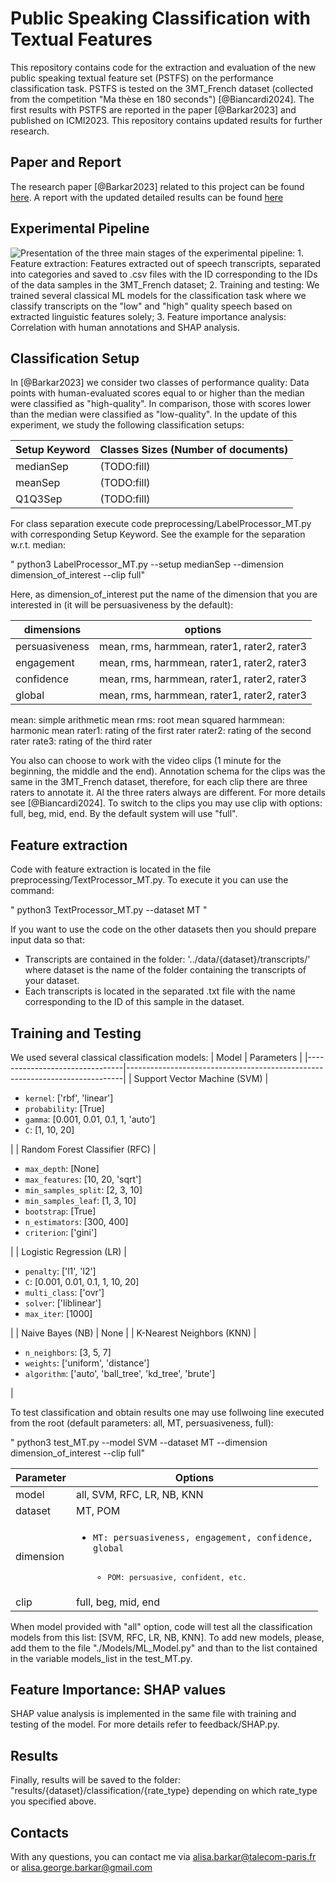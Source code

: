 # Public Speaking Classification with Textual Features


This repository contains code for the extraction and evaluation of the new public speaking textual feature set (PSTFS) on the performance classification task. PSTFS is tested on the 3MT_French dataset (collected from the competition "Ma thèse en 180 seconds") [@Biancardi2024]. The first results with PSTFS are reported in the paper [@Barkar2023] and published on ICMI2023. This repository contains updated results for further research. 

## Paper and Report
The research paper [@Barkar2023] related to this project can be found [here](docs/Barkar2023.pdf).
A report with the updated detailed results can be found [here](docs/Report_Classification_Updates.pdf)

## Experimental Pipeline
![Presentation of the three main stages of the experimental pipeline: 1. Feature extraction: Features extracted out of speech transcripts, separated into categories and saved to .csv files with the ID corresponding to the IDs of the data samples in the 3MT_French dataset; 2. Training and testing: We trained several classical ML models for the classification task where we classify transcripts on the "low" and "high" quality speech based on extracted linguistic features solely; 3. Feature importance analysis: Correlation with human annotations and SHAP analysis.](images/schema.png)


## Classification Setup
In [@Barkar2023] we consider two classes of performance quality: Data points with human-evaluated scores equal to or higher than the median were classified as "high-quality". In comparison, those with scores lower than the median were classified as "low-quality". In the update of this experiment, we study the following classification setups: 

| Setup Keyword | Classes Sizes (Number of documents) |
|----------|----------|
| medianSep  | (TODO:fill) |
| meanSep | (TODO:fill)   |
| Q1Q3Sep | (TODO:fill)   |


For class separation execute code preprocessing/LabelProcessor_MT.py with corresponding Setup Keyword. See the example for the separation w.r.t. median:

" python3 LabelProcessor_MT.py --setup medianSep --dimension dimension_of_interest --clip full"

Here, as dimension_of_interest put the name of the dimension that you are interested in (it will be persuasiveness by the default): 

| dimensions | options |
|----------|----------|
| persuasiveness  | mean, rms, harmmean, rater1, rater2, rater3 |
| engagement | mean, rms, harmmean, rater1, rater2, rater3 |
| confidence | mean, rms, harmmean, rater1, rater2, rater3 |
| global | mean, rms, harmmean, rater1, rater2, rater3 |

mean: simple arithmetic mean
rms: root mean squared
harmmean: harmonic mean
rater1: rating of the first rater
rater2: rating of the second rater
rate3: rating of the third rater

You also can choose to work with the video clips (1 minute for the beginning, the middle and the end). Annotation schema for the clips was the same in the 3MT_French dataset, therefore, for each clip there are three raters to annotate it. Al the three raters always are different. For more details see [@Biancardi2024]. To switch to the clips you may use clip with options: full, beg, mid, end. By the default system will use "full".

## Feature extraction

Code with feature extraction is located in the file preprocessing/TextProcessor_MT.py. To execute it you can use the command:

" python3 TextProcessor_MT.py --dataset MT "

If you want to use the code on the other datasets then you should prepare input data so that:
- Transcripts are contained in the folder: '../data/{dataset}/transcripts/' where dataset is the name of the folder containing the transcripts of your dataset.
- Each transcripts is located in the separated .txt file with the name corresponding to the ID of this sample in the dataset.


## Training and Testing

We used several classical classification models:
| Model                          | Parameters                                                                 |
|--------------------------------|-----------------------------------------------------------------------------|
| Support Vector Machine (SVM)   | <ul><li><code>kernel</code>: ['rbf', 'linear']</li><li><code>probability</code>: [True]</li><li><code>gamma</code>: [0.001, 0.01, 0.1, 1, 'auto']</li><li><code>C</code>: [1, 10, 20]</li></ul> |
| Random Forest Classifier (RFC) | <ul><li><code>max_depth</code>: [None]</li><li><code>max_features</code>: [10, 20, 'sqrt']</li><li><code>min_samples_split</code>: [2, 3, 10]</li><li><code>min_samples_leaf</code>: [1, 3, 10]</li><li><code>bootstrap</code>: [True]</li><li><code>n_estimators</code>: [300, 400]</li><li><code>criterion</code>: ['gini']</li></ul> |
| Logistic Regression (LR)       | <ul><li><code>penalty</code>: ['l1', 'l2']</li><li><code>C</code>: [0.001, 0.01, 0.1, 1, 10, 20]</li><li><code>multi_class</code>: ['ovr']</li><li><code>solver</code>: ['liblinear']</li><li><code>max_iter</code>: [1000]</li></ul> |
| Naive Bayes (NB)               | None                                                                       |
| K-Nearest Neighbors (KNN)      | <ul><li><code>n_neighbors</code>: [3, 5, 7]</li><li><code>weights</code>: ['uniform', 'distance']</li><li><code>algorithm</code>: ['auto', 'ball_tree', 'kd_tree', 'brute']</li></ul> |


To test classification and obtain results one may use follwoing line executed from the root (default parameters: all, MT, persuasiveness, full):

" python3 test_MT.py --model SVM --dataset MT --dimension dimension_of_interest --clip full"

| Parameter | Options |
|----------|----------|
| model  | all, SVM, RFC, LR, NB, KNN |
| dataset | MT, POM  |
| dimension | <ul><li><code>MT: persuasiveness, engagement, confidence, global</li> <ul><li><code>POM: persuasive, confident, etc. </li></ul> |
| clip | full, beg, mid, end |

When model provided with "all" option, code will test all the classification models from this list: [SVM, RFC, LR, NB, KNN]. To add new models, please, add them to the file "./Models/ML_Model.py" and than to the list contained in the variable models_list in the test_MT.py.

## Feature Importance: SHAP values

SHAP value analysis is implemented in the same file with training and testing of the model. For more details refer to feedback/SHAP.py.

## Results

Finally, results  will be saved to the folder: "results/{dataset}/classification/{rate_type} depending on which rate_type you specified above. 

## Contacts

With any questions, you can contact me via alisa.barkar@talecom-paris.fr or alisa.george.barkar@gmail.com


